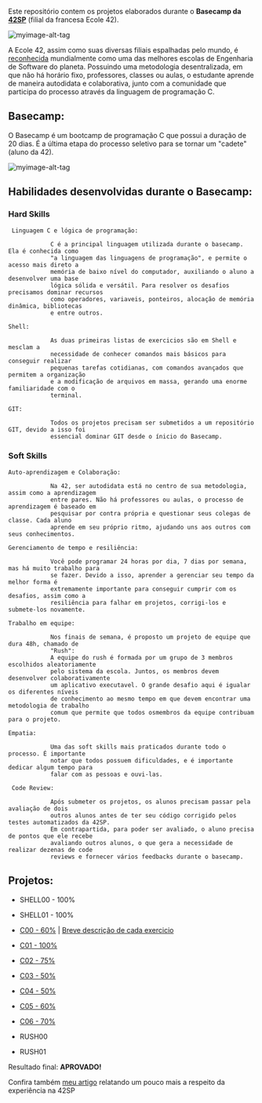 Este repositório contem os projetos elaborados durante o **Basecamp da [42SP](https://www.42sp.org.br/)** (filial da francesa Ecole 42).


![myimage-alt-tag](https://media-exp1.licdn.com/dms/image/C4D16AQFS_p1Vs1a4gw/profile-displaybackgroundimage-shrink_350_1400/0/1620075364105?e=1626912000&v=beta&t=7wuU9KeayBIsp17xeFiC3pgaBKYxKz7O40KsoYFbTRE)

A Ecole 42, assim como suas diversas filiais espalhadas pelo mundo, é [reconhecida](https://en.wikipedia.org/wiki/42_(school)) mundialmente como uma das melhores escolas de Engenharia de Software do planeta.
Possuindo uma metodologia desentralizada, em que não há horário fixo, professores, classes ou aulas, o estudante aprende de maneira autodidata e colaborativa, junto com a comunidade que participa do processo através da linguagem de programação C.

 ## Basecamp:
 
O Basecamp é um bootcamp de programação C que possui a duração de 20 dias. É a última etapa do processo seletivo para se tornar um "cadete" (aluno da 42).

![myimage-alt-tag](https://user-images.githubusercontent.com/72752848/116312260-973ee280-a782-11eb-965d-82811bde546a.png)

 ## Habilidades desenvolvidas durante o Basecamp:
 
### Hard Skills

     Linguagem C e lógica de programação:
    
                C é a principal linguagem utilizada durante o basecamp. Ela é conhecida como
                "a linguagem das linguagens de programação", e permite o acesso mais direto a 
                memória de baixo nível do computador, auxiliando o aluno a desenvolver uma base
                lógica sólida e versátil. Para resolver os desafios precisamos dominar recursos 
                como operadores, variaveis, ponteiros, alocação de memória dinâmica, bibliotecas
                e entre outros.

    Shell:          
    
                As duas primeiras listas de exercicios são em Shell e mesclam a 
                necessidade de conhecer comandos mais básicos para conseguir realizar
                pequenas tarefas cotidianas, com comandos avançados que permitem a organização
                e a modificação de arquivos em massa, gerando uma enorme familiaridade com o 
                terminal.
                
    GIT:
    
                Todos os projetos precisam ser submetidos a um repositório GIT, devido a isso foi
                essencial dominar GIT desde o ínicio do Basecamp.
 
 ### Soft Skills

    Auto-aprendizagem e Colaboração:
    
                Na 42, ser autodidata está no centro de sua metodologia, assim como a aprendizagem
                entre pares. Não há professores ou aulas, o processo de aprendizagem é baseado em 
                pesquisar por contra própria e questionar seus colegas de classe. Cada aluno 
                aprende em seu próprio ritmo, ajudando uns aos outros com seus conhecimentos.

    Gerenciamento de tempo e resiliência:
    
                Você pode programar 24 horas por dia, 7 dias por semana, mas há muito trabalho para
                se fazer. Devido a isso, aprender a gerenciar seu tempo da melhor forma é 
                extremamente importante para conseguir cumprir com os desafios, assim como a 
                resiliência para falhar em projetos, corrigi-los e submete-los novamente.
    
    Trabalho em equipe:
    
                Nos finais de semana, é proposto um projeto de equipe que dura 48h, chamado de 
                "Rush":
                A equipe do rush é formada por um grupo de 3 membros escolhidos aleatoriamente
                pelo sistema da escola. Juntos, os membros devem desenvolver colaborativamente
                um aplicativo executavel. O grande desafio aqui é igualar os diferentes níveis
                de conhecimento ao mesmo tempo em que devem encontrar uma metodologia de trabalho
                comum que permite que todos osmembros da equipe contribuam para o projeto.

    Empatia:
    
                Uma das soft skills mais praticados durante todo o processo. É importante 
                notar que todos possuem dificuldades, e é importante dedicar algum tempo para
                falar com as pessoas e ouvi-las.
                
     Code Review:
     
                Após submeter os projetos, os alunos precisam passar pela avaliação de dois 
                outros alunos antes de ter seu código corrigido pelos testes automatizados da 42SP.
                Em contrapartida, para poder ser avaliado, o aluno precisa de pontos que ele recebe 
                avaliando outros alunos, o que gera a necessidade de realizar dezenas de code 
                reviews e fornecer vários feedbacks durante o basecamp.
                
                
 ## Projetos:
 
 - SHELL00 - 100%
 - SHELL01 - 100%

 - [C00 - 60%](42sp_projects/C00/) | [Breve descrição de cada exercicio](42sp_projects/C00/readmeC00.md)
 - [C01 - 100%](42sp_projects/C01/)
 - [C02 - 75%](42sp_projects/C02/)
 - [C03 - 50%](42sp_projects/C03/)
 - [C04 - 50%](42sp_projects/C04/)
 - [C05 - 60%](42sp_projects/C05/)
 - [C06 - 70%](42sp_projects/C06/)
 - RUSH00
 - RUSH01

Resultado final: **APROVADO!**

Confira também [meu artigo](https://www.linkedin.com/pulse/o-que-20-dias-em-uma-das-melhores-escolas-de-software-pedro-moreira/?trackingId=DI8HeFoUSaafAqkXbKaC9Q%3D%3D) relatando um pouco mais a respeito da experiência na 42SP
